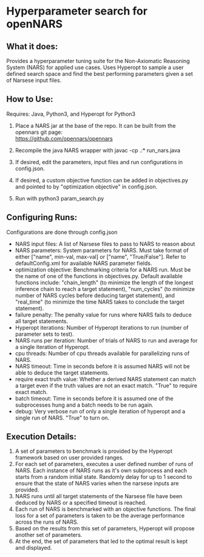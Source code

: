 # Hyperparameter search for openNARS

What it does:
-------------
Provides a hyperparameter tuning suite for the Non-Axiomatic Reasoning System (NARS) for applied use cases. Uses Hyperopt to sample a user defined search space and find the best performing parameters given a set of Narsese input files. 

How to Use:
-----------
Requires: Java, Python3, and Hyperopt for Python3

1. Place a NARS jar at the base of the repo. It can be built from the opennars git page:\
https://github.com/opennars/opennars

2. Recompile the java NARS wrapper with javac -cp .:* run_nars.java

3. If desired, edit the parameters, input files and run configurations in config.json.

4. If desired, a custom objective function can be added in objectives.py and pointed to by "optimization objective" in config.json.

4. Run with python3 param_search.py

Configuring Runs:
-----------------
Configurations are done through config.json
- NARS input files: A list of Narsese files to pass to NARS to reason about
- NARS parameters: System parameters for NARS. Must take format of either \["name", min-val, max-val\] or \["name", "True/False"\]. Refer to defaultConfig.xml for available NARS parameter fields.
- optimization objective: Benchmarking criteria for a NARS run. Must be the name of one of the functions in objectives.py. Default available functions include: "chain_length" (to minimize the length of the longest inference chain to reach a target statement), "num_cycles" (to minimize number of NARS cycles before deducing target statement), and "real_time" (to minimize the time NARS takes to conclude the target statement).
- failure penalty: The penalty value for runs where NARS fails to deduce all target statements.
- Hyperopt iterations: Number of Hyperopt iterations to run (number of parameter sets to test).
- NARS runs per iteration: Number of trials of NARS to run and average for a single iteration of Hyperopt.
- cpu threads: Number of cpu threads available for parallelizing runs of NARS.
- NARS timeout: Time in seconds before it is assumed NARS will not be able to deduce the target statements.
- require exact truth value: Whether a derived NARS statement can match a target even if the truth values are not an exact match. "True" to require exact match.
- batch timeout: Time in seconds before it is assumed one of the subprocesses hung and a batch needs to be run again.
- debug: Very verbose run of only a single iteration of hyperopt and a single run of NARS. "True" to turn on.

Execution Details:
------------------
1. A set of parameters to benchmark is provided by the Hyperopt framework based on user provided ranges.
2. For each set of parameters, executes a user defined number of runs of NARS. Each instance of NARS runs as it's own subprocess and each starts from a random initial state. Randomly delay for up to 1 second to ensure that the state of NARS varies when the narsese inputs are provided.
3. NARS runs until all target statements of the Narsese file have been deduced by NARS or a specified timeout is reached.
4. Each run of NARS is benchmarked with an objective functions. The final loss for a set of parameters is taken to be the average performance across the runs of NARS.
5. Based on the results from this set of parameters, Hyperopt will propose another set of parameters. 
6. At the end, the set of parameters that led to the optimal result is kept and displayed.
